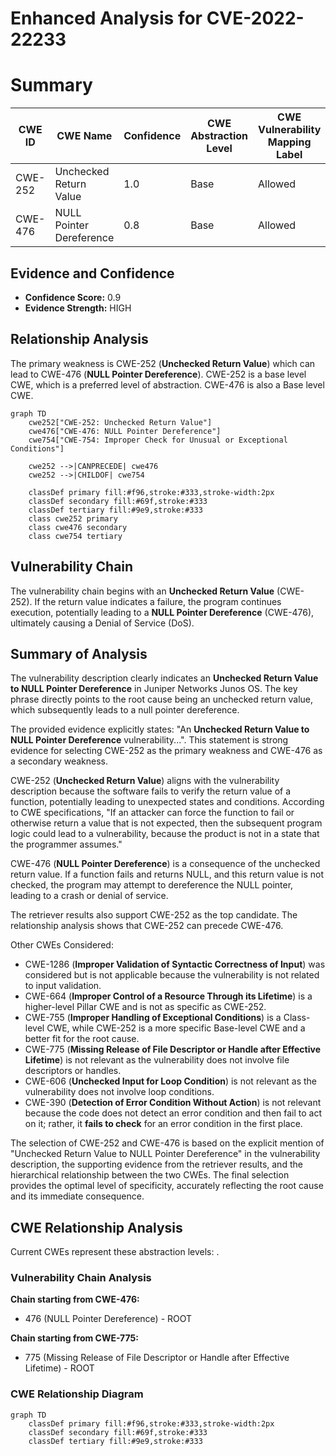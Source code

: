 # Enhanced Analysis for CVE-2022-22233

# Summary
| CWE ID | CWE Name | Confidence | CWE Abstraction Level | CWE Vulnerability Mapping Label | CWE-Vulnerability Mapping Notes |
|---|---|---|---|---|---|
| CWE-252 | Unchecked Return Value | 1.0 | Base | Allowed | Primary CWE |
| CWE-476 | NULL Pointer Dereference | 0.8 | Base | Allowed | Secondary Candidate |

## Evidence and Confidence

*   **Confidence Score:** 0.9
*   **Evidence Strength:** HIGH

## Relationship Analysis
The primary weakness is CWE-252 (**Unchecked Return Value**) which can lead to CWE-476 (**NULL Pointer Dereference**). CWE-252 is a base level CWE, which is a preferred level of abstraction. CWE-476 is also a Base level CWE.

```mermaid
graph TD
    cwe252["CWE-252: Unchecked Return Value"]
    cwe476["CWE-476: NULL Pointer Dereference"]
    cwe754["CWE-754: Improper Check for Unusual or Exceptional Conditions"]

    cwe252 -->|CANPRECEDE| cwe476
    cwe252 -->|CHILDOF| cwe754

    classDef primary fill:#f96,stroke:#333,stroke-width:2px
    classDef secondary fill:#69f,stroke:#333
    classDef tertiary fill:#9e9,stroke:#333
    class cwe252 primary
    class cwe476 secondary
    class cwe754 tertiary
```

## Vulnerability Chain
The vulnerability chain begins with an **Unchecked Return Value** (CWE-252). If the return value indicates a failure, the program continues execution, potentially leading to a **NULL Pointer Dereference** (CWE-476), ultimately causing a Denial of Service (DoS).

## Summary of Analysis
The vulnerability description clearly indicates an **Unchecked Return Value to NULL Pointer Dereference** in Juniper Networks Junos OS. The key phrase directly points to the root cause being an unchecked return value, which subsequently leads to a null pointer dereference.

The provided evidence explicitly states: "An **Unchecked Return Value to NULL Pointer Dereference** vulnerability...". This statement is strong evidence for selecting CWE-252 as the primary weakness and CWE-476 as a secondary weakness.

CWE-252 (**Unchecked Return Value**) aligns with the vulnerability description because the software fails to verify the return value of a function, potentially leading to unexpected states and conditions. According to CWE specifications, "If an attacker can force the function to fail or otherwise return a value that is not expected, then the subsequent program logic could lead to a vulnerability, because the product is not in a state that the programmer assumes."

CWE-476 (**NULL Pointer Dereference**) is a consequence of the unchecked return value. If a function fails and returns NULL, and this return value is not checked, the program may attempt to dereference the NULL pointer, leading to a crash or denial of service.

The retriever results also support CWE-252 as the top candidate. The relationship analysis shows that CWE-252 can precede CWE-476.

Other CWEs Considered:

*   CWE-1286 (**Improper Validation of Syntactic Correctness of Input**) was considered but is not applicable because the vulnerability is not related to input validation.
*   CWE-664 (**Improper Control of a Resource Through its Lifetime**) is a higher-level Pillar CWE and is not as specific as CWE-252.
*   CWE-755 (**Improper Handling of Exceptional Conditions**) is a Class-level CWE, while CWE-252 is a more specific Base-level CWE and a better fit for the root cause.
*   CWE-775 (**Missing Release of File Descriptor or Handle after Effective Lifetime**) is not relevant as the vulnerability does not involve file descriptors or handles.
*   CWE-606 (**Unchecked Input for Loop Condition**) is not relevant as the vulnerability does not involve loop conditions.
*   CWE-390 (**Detection of Error Condition Without Action**) is not relevant because the code does not detect an error condition and then fail to act on it; rather, it **fails to check** for an error condition in the first place.

The selection of CWE-252 and CWE-476 is based on the explicit mention of "Unchecked Return Value to NULL Pointer Dereference" in the vulnerability description, the supporting evidence from the retriever results, and the hierarchical relationship between the two CWEs. The final selection provides the optimal level of specificity, accurately reflecting the root cause and its immediate consequence.


## CWE Relationship Analysis

Current CWEs represent these abstraction levels: .


### Vulnerability Chain Analysis

**Chain starting from CWE-476:**
- 476 (NULL Pointer Dereference) - ROOT


**Chain starting from CWE-775:**
- 775 (Missing Release of File Descriptor or Handle after Effective Lifetime) - ROOT



### CWE Relationship Diagram

```mermaid
graph TD
    classDef primary fill:#f96,stroke:#333,stroke-width:2px
    classDef secondary fill:#69f,stroke:#333
    classDef tertiary fill:#9e9,stroke:#333
```